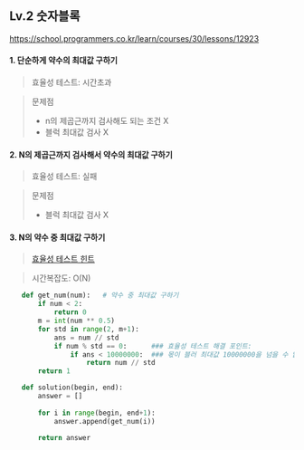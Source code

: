 ## Lv.2 숫자블록

https://school.programmers.co.kr/learn/courses/30/lessons/12923

#### 1. 단순하게 약수의 최대값 구하기
> 효율성 테스트: 시간초과

> 문제점
> - n의 제곱근까지 검사해도 되는 조건 X
> - 블럭 최대값 검사 X

#### 2. N의 제곱근까지 검사해서 약수의 최대값 구하기
> 효율성 테스트: 실패

> 문제점
> - 블럭 최대값 검사 X

#### 3. N의 약수 중 최대값 구하기
> [효율성 테스트 힌트](https://school.programmers.co.kr/questions/33585)

> 시간복잡도: O(N)

 ```python
    def get_num(num):   # 약수 중 최대값 구하기
        if num < 2:
            return 0
        m = int(num ** 0.5)
        for std in range(2, m+1):
            ans = num // std
            if num % std == 0:      ### 효율성 테스트 해결 포인트: 
                if ans < 10000000:  ### 몫이 블러 최대값 10000000을 넘을 수 없다.
                    return num // std
        return 1

    def solution(begin, end):
        answer = []
        
        for i in range(begin, end+1):
            answer.append(get_num(i))
        
        return answer
 ```
